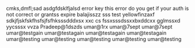 
cmks,dmfl;sad
asdgfdsklfjalsd
error key
this error do you get if your auth is not correct or grantss expire balajisszz
sss
test yellowfinzaxf
sdkjfjskfskfhsfsjfsfhksssdddxsx
xxc
cs
fssxsssdssxxbxddcxx
gglmssxd
yycsssx
vvza
Pradeep@1dszds
umar@1rx
umar@7sept
umar@7sept
umar@testgain
umar@testagain
umar@testagain
umar@testagain
umar@testing
umar@testing
umar@testing
umar@testing
umar@testing
